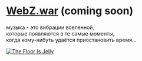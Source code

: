 # [WebZ.war](http://music.disasterpeace.com/album/the-floor-is-jelly-ost) (coming soon)

музыка - это вибрации вселенной,  
которые появляются в те самые моменты,  
когда кому-нибуть удаётся приостановить время...

[<img src="http://f1.bcbits.com/img/a0002831519_10.jpg" style="max-width:100%" title="The Floor Is Jelly">](http://music.disasterpeace.com/album/the-floor-is-jelly-ost)
